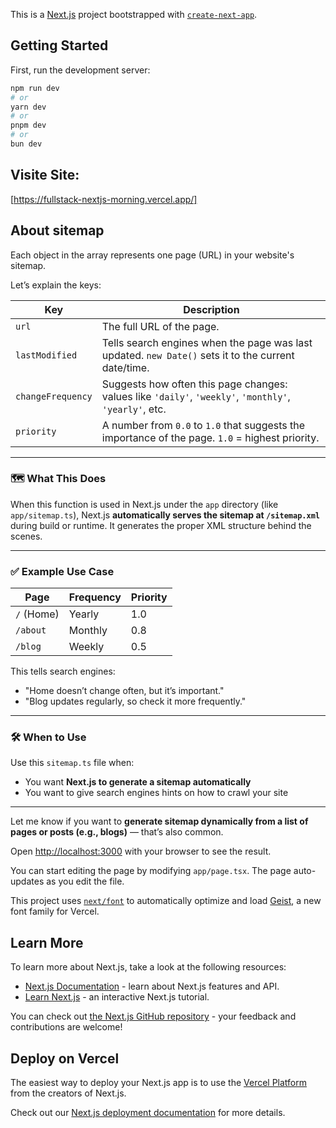 This is a [Next.js](https://nextjs.org) project bootstrapped with [`create-next-app`](https://nextjs.org/docs/app/api-reference/cli/create-next-app).

## Getting Started

First, run the development server:

```bash
npm run dev
# or
yarn dev
# or
pnpm dev
# or
bun dev
```

## Visite Site:
[https://fullstack-nextjs-morning.vercel.app/] 

## About sitemap

Each object in the array represents one page (URL) in your website's sitemap.

Let’s explain the keys:

| Key              | Description |
|------------------|-------------|
| `url`            | The full URL of the page. |
| `lastModified`   | Tells search engines when the page was last updated. `new Date()` sets it to the current date/time. |
| `changeFrequency`| Suggests how often this page changes: values like `'daily'`, `'weekly'`, `'monthly'`, `'yearly'`, etc. |
| `priority`       | A number from `0.0` to `1.0` that suggests the importance of the page. `1.0` = highest priority. |

---

### 🗺️ What This Does

When this function is used in Next.js under the `app` directory (like `app/sitemap.ts`), Next.js **automatically serves the sitemap at `/sitemap.xml`** during build or runtime. It generates the proper XML structure behind the scenes.

---

### ✅ Example Use Case

| Page            | Frequency | Priority |
|-----------------|-----------|----------|
| `/` (Home)      | Yearly    | 1.0      |
| `/about`        | Monthly   | 0.8      |
| `/blog`         | Weekly    | 0.5      |

This tells search engines:
- "Home doesn’t change often, but it’s important."
- "Blog updates regularly, so check it more frequently."

---

### 🛠️ When to Use

Use this `sitemap.ts` file when:
- You want **Next.js to generate a sitemap automatically**
- You want to give search engines hints on how to crawl your site

---

Let me know if you want to **generate sitemap dynamically from a list of pages or posts (e.g., blogs)** — that’s also common.

Open [http://localhost:3000](http://localhost:3000) with your browser to see the result.

You can start editing the page by modifying `app/page.tsx`. The page auto-updates as you edit the file.

This project uses [`next/font`](https://nextjs.org/docs/app/building-your-application/optimizing/fonts) to automatically optimize and load [Geist](https://vercel.com/font), a new font family for Vercel.

## Learn More

To learn more about Next.js, take a look at the following resources:

- [Next.js Documentation](https://nextjs.org/docs) - learn about Next.js features and API.
- [Learn Next.js](https://nextjs.org/learn) - an interactive Next.js tutorial.

You can check out [the Next.js GitHub repository](https://github.com/vercel/next.js) - your feedback and contributions are welcome!

## Deploy on Vercel

The easiest way to deploy your Next.js app is to use the [Vercel Platform](https://vercel.com/new?utm_medium=default-template&filter=next.js&utm_source=create-next-app&utm_campaign=create-next-app-readme) from the creators of Next.js.

Check out our [Next.js deployment documentation](https://nextjs.org/docs/app/building-your-application/deploying) for more details.
